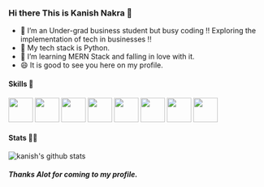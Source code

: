 
### Hi there This is Kanish Nakra 👋

- 🔭 I’m an Under-grad business student but busy coding !! Exploring the implementation of tech in businesses !!
- 🌱 My tech stack is Python.
- 👯 I’m learning MERN Stack and falling in love with it.
- 😄 It is good to see you here on my profile.


#### Skills 🤖
<code><img height="48" src="https://img.icons8.com/nolan/64/python.png" /></code>
<code><img height="48" src="https://img.icons8.com/nolan/64/javascript.png" /></code>
<code><img height="48" src="https://img.icons8.com/color/48/000000/nodejs.png"/></code>
<code><img height="48" src="https://img.icons8.com/bubbles/50/000000/react.png" /></code>
<code><img height="48" src="https://img.icons8.com/color/48/000000/mongodb.png" /></code>
<code><img height="48" src="https://img.icons8.com/nolan/64/sql.png" /></code>
<code><img height="48" src="https://img.icons8.com/bubbles/50/000000/api.png" /></code>
<code><img height="48" src="https://img.icons8.com/color/48/000000/bootstrap.png" /></code>

#### Stats 👨‍💻
![kanish's github stats](https://github-readme-stats.vercel.app/api?username=kanish-nakra&show_icons=true&theme=radical)

##### Thanks Alot for coming to my profile.
